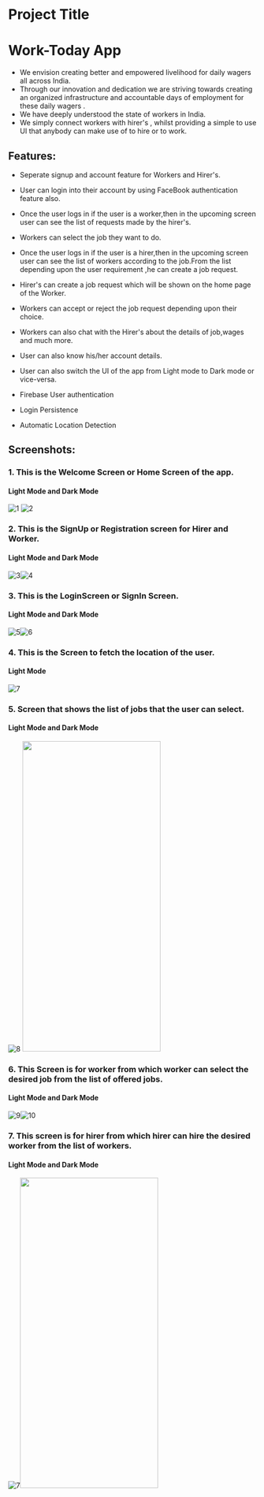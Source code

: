 # Project Title
# Work-Today App

- We envision creating better and empowered livelihood for  daily wagers all across India.
- Through our innovation and dedication we are striving towards creating an organized infrastructure and accountable days of employment for these daily wagers .
- We have deeply understood the state of workers in India.
- We simply connect workers with hirer's , whilst providing a simple to use UI that anybody can make use of to hire or to work.
## Features:

- Seperate signup and account feature for Workers and Hirer's.
- User can login into their account by using FaceBook authentication feature also.
- Once the user logs in if the user is a worker,then in the upcoming screen user can see the list of requests made by the hirer's.
- Workers can select the job they want to do.
- Once the user logs in if the user is a hirer,then in the upcoming screen user can see the list of  workers according to the job.From the list depending upon the user requirement ,he can create a job request.
- Hirer's can create a job request which will be shown on the home page of the Worker.
- Workers can accept or reject the job request depending upon  their choice.
- Workers can also chat with the Hirer's about the details of job,wages and much more.
- User can also know his/her account details.
- User can also switch the UI of the app from Light mode to Dark mode or vice-versa.

- Firebase User authentication
- Login Persistence
- Automatic Location Detection




## Screenshots:
### 1. This is the Welcome Screen or Home Screen of the app.

#### Light Mode  and  Dark Mode
![1](https://user-images.githubusercontent.com/58889205/190014842-123443cd-c002-420f-b722-d07323ff1510.png)  ![2](https://user-images.githubusercontent.com/58889205/190014988-0cf68636-d003-474f-8940-7a7ffd79a98f.png)





### 2. This is the SignUp or Registration screen for Hirer and Worker.

#### Light Mode  and  Dark Mode

![3](https://user-images.githubusercontent.com/58889205/190015031-e8d6a790-95c8-418c-8696-10e40c5c1135.png)![4](https://user-images.githubusercontent.com/58889205/190015065-75c93874-0ec1-4376-acbd-1c753125f3e2.png)





###  3. This is the LoginScreen or SignIn Screen.

#### Light Mode  and  Dark Mode
![5](https://user-images.githubusercontent.com/58889205/190015384-8bca31ef-4b86-4e56-937b-024dc49635e0.png)![6](https://user-images.githubusercontent.com/58889205/190015390-d3c42bde-f50a-449a-b730-25c904493363.png)





### 4. This is the Screen to fetch the location of the user.

#### Light Mode
![7](https://user-images.githubusercontent.com/58889205/190015414-3a745654-9089-46d7-96a5-764501d1c039.png)


### 5. Screen that shows the list of jobs that the user can select.
#### Light Mode  and  Dark Mode
![8](https://user-images.githubusercontent.com/58889205/190015465-87d94a1e-35e3-4810-9563-e75a69e405f2.png)
<img src="https://user-images.githubusercontent.com/58889205/190013111-7c5cf8e4-95d9-4b10-8968-b6f28e9b66cc.png" width="280" height = 630>




### 6. This Screen is for worker from which worker can select the desired job from the list of offered jobs.
#### Light Mode  and  Dark Mode

![9](https://user-images.githubusercontent.com/58889205/190015496-68305766-ad3a-4647-8c06-150542d15bdc.png)![10](https://user-images.githubusercontent.com/58889205/190015502-6ee455f4-e996-4a87-bbda-9523bcdf1f34.png)




### 7. This screen is for hirer from which hirer can hire the desired worker from the list of workers.

#### Light Mode  and  Dark Mode
![7](https://user-images.githubusercontent.com/58889205/190011896-9416e92d-6d53-4cf7-acec-cb1cb115d6ff.png)<img src="https://user-images.githubusercontent.com/58889205/190011708-95b91b38-c4f8-4e4d-b7af-2645b160e378.png" width="280" height = 630>

